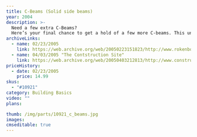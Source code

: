 ```yaml
---
title: C-Beams (Solid side beams)
year: 2004
description: >-
  Need a few extra C-Beams?
  Here’s your final chance to get a hold of a few more C-beams. This unique building beam features 2 solid sides which are great for making walls or a flat driving surface. Bag contains 24 Full C-Beams.
archiveLinks:
  - name: 02/23/2005
    link: https://web.archive.org/web/20050223151823/http://www.rokenbok.com/catalog/pd_bb_10921.html
  - name: 04/03/2005 "The Contstruction Site"
    link: https://web.archive.org/web/20050403212813/http://www.constructiontoys.com/zirokenbok.html
priceHistory:
  - date: 02/23/2005
    price: 14.99
skus:
  - "#10921"
category: Building Basics
video: ""
plans:

thumb: /img/parts/10921_c_beams.jpg
images:
cmseditable: true
---
```

